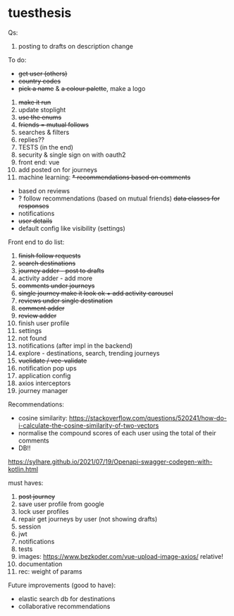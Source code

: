# tuesthesis

Qs:
1. posting to drafts on description change


To do:
* ~~get user (others)~~
* ~~country codes~~
* ~~pick a name~~ & ~~a colour palette~~, make a logo
1. ~~make it run~~
2. update stoplight
3. ~~use the enums~~
4. ~~friends = mutual follows~~
5. searches & filters
6. replies??
7. TESTS (in the end)
8. security & single sign on with oauth2
9. front end: vue
10. add posted on for journeys
11. machine learning:
~~* recommendations based on comments~~
* based on reviews
* ? follow recommendations (based on mutual friends)
~~data classes for responses~~
* notifications
* ~~user details~~
* default config like visibility (settings)

Front end to do list:
1. ~~finish follow requests~~
2. ~~search destinations~~
3. ~~journey adder - post to drafts~~
4. activity adder - add more
5. ~~comments under journeys~~
6. ~~single journey make it look ok + add activity carousel~~
7. ~~reviews under single destination~~
8. ~~comment adder~~
9. ~~review adder~~
10. finish user profile
11. settings
12. not found
13. notifications (after impl in the backend)
14. explore - destinations, search, trending journeys
15. ~~vuelidate / vee-validate~~
16. notification pop ups
17. application config
18. axios interceptors
19. journey manager

Recommendations:
* cosine similarity: https://stackoverflow.com/questions/520241/how-do-i-calculate-the-cosine-similarity-of-two-vectors
* normalise the compound scores of each user using the total of their comments
* DB!!

https://sylhare.github.io/2021/07/19/Openapi-swagger-codegen-with-kotlin.html

must haves:
1. ~~post journey~~
2. save user profile from google
3. lock user profiles
4. repair get journeys by user (not showing drafts)
5. session
6. jwt
7. notifications
8. tests
9. images: https://www.bezkoder.com/vue-upload-image-axios/ relative!
10. documentation
11. rec: weight of params

Future improvements (good to have):
* elastic search db for destinations
* collaborative recommendations